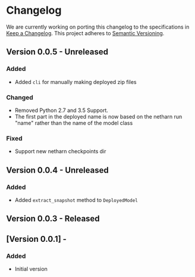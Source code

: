 # Changelog

We are currently working on porting this changelog to the specifications in
[Keep a Changelog](https://keepachangelog.com/en/1.0.0/).
This project adheres to [Semantic Versioning](https://semver.org/spec/v2.0.0.html).

## Version 0.0.5 - Unreleased

### Added
* Added `cli` for manually making deployed zip files

### Changed
* Removed Python 2.7 and 3.5 Support.
* The first part in the deployed name is now based on the netharn run "name"
  rather than the name of the model class

### Fixed
* Support new netharn checkpoints dir


## Version 0.0.4 - Unreleased

### Added
* Added `extract_snapshot` method to `DeployedModel`


## Version 0.0.3 - Released


## [Version 0.0.1] - 

### Added
* Initial version

